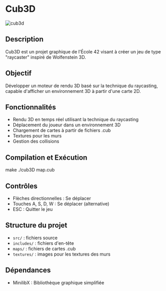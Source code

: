 # Cub3D

![cub3d](https://raw.githubusercontent.com/ayogun/42-project-badges/main/badges/cub3dm.png)

## Description
Cub3D est un projet graphique de l'École 42 visant à créer un jeu de type "raycaster" inspiré de Wolfenstein 3D.

## Objectif
Développer un moteur de rendu 3D basé sur la technique du raycasting, capable d'afficher un environnement 3D à partir d'une carte 2D.

## Fonctionnalités

- Rendu 3D en temps réel utilisant la technique du raycasting
- Déplacement du joueur dans un environnement 3D
- Chargement de cartes à partir de fichiers .cub
- Textures pour les murs
- Gestion des collisions

## Compilation et Exécution

make
./cub3D map.cub

## Contrôles

- Flèches directionnelles : Se déplacer
- Touches A, S, D, W : Se déplacer (alternative)
- ESC : Quitter le jeu

## Structure du projet

- `src/` : fichiers source
- `includes/` : fichiers d'en-tête
- `maps/` : fichiers de cartes .cub
- `textures/` : images pour les textures des murs

## Dépendances

- MinilibX : Bibliothèque graphique simplifiée

